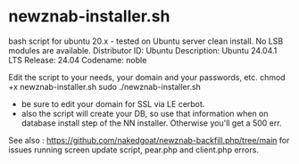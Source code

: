 # newznab-installer.sh
bash script for ubuntu 20.x - tested on Ubuntu server clean install.
No LSB modules are available.
Distributor ID: Ubuntu
Description:    Ubuntu 24.04.1 LTS
Release:        24.04
Codename:       noble

Edit the script to your needs, your domain and your passwords, etc.
chmod +x newznab-installer.sh
sudo ./newznab-installer.sh

* be sure to edit your domain for SSL via LE cerbot.
* also the script will create your DB, so use that information when on database install step of the NN installer. Otherwise you'll get a 500 err.
  

See also : https://github.com/nakedgoat/newznab-backfill.php/tree/main
for issues running screen update script, pear.php and client.php errors.

